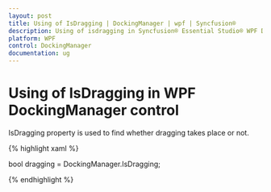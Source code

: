 ```yaml
---
layout: post
title: Using of IsDragging | DockingManager | wpf | Syncfusion®
description: Using of isdragging in Syncfusion® Essential Studio® WPF DockingManager control, its elements and more.
platform: WPF
control: DockingManager
documentation: ug
---
```


# Using of IsDragging in WPF DockingManager control

IsDragging property is used to find whether dragging takes place or not.

{% highlight xaml %}

bool dragging = DockingManager.IsDragging;

{% endhighlight  %}
